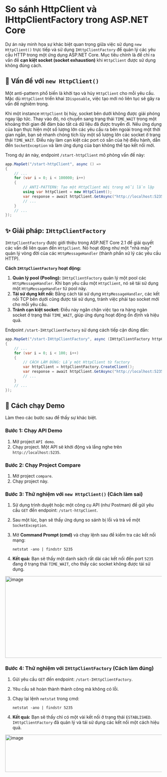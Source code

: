 # So sánh HttpClient và IHttpClientFactory trong ASP.NET Core

Dự án này minh họa sự khác biệt quan trọng giữa việc sử dụng `new HttpClient()` trực tiếp và sử dụng `IHttpClientFactory` để quản lý các yêu cầu HTTP trong một ứng dụng ASP.NET Core. Mục tiêu chính là để chỉ ra vấn đề **cạn kiệt socket (socket exhaustion)** khi `HttpClient` được sử dụng không đúng cách.

## 🧐 Vấn đề với `new HttpClient()`

Một anti-pattern phổ biến là khởi tạo và hủy `HttpClient` cho mỗi yêu cầu. Mặc dù `HttpClient` triển khai `IDisposable`, việc tạo mới nó liên tục sẽ gây ra vấn đề nghiêm trọng.

Khi một instance `HttpClient` bị hủy, socket bên dưới không được giải phóng ngay lập tức. Thay vào đó, nó chuyển sang trạng thái `TIME_WAIT` trong một khoảng thời gian để đảm bảo tất cả dữ liệu đã được truyền đi. Nếu ứng dụng của bạn thực hiện một số lượng lớn các yêu cầu ra bên ngoài trong một thời gian ngắn, bạn sẽ nhanh chóng tích lũy một số lượng lớn các socket ở trạng thái `TIME_WAIT`. Điều này làm cạn kiệt các port có sẵn của hệ điều hành, dẫn đến `SocketException` và làm ứng dụng của bạn không thể tạo kết nối mới.

Trong dự án này, endpoint `/start-httpClient` mô phỏng vấn đề này:

```csharp
app.MapGet("/start-httpClient", async () =>
{
    // ...
    for (var i = 0; i < 100000; i++)
    {
        // ANTI-PATTERN: Tạo một HttpClient mới trong mỗi lần lặp
        using var httpClient = new HttpClient();
        var response = await httpClient.GetAsync("http://localhost:5235/weatherforecast");
        // ...
    }
    // ...
});
```

## ✨ Giải pháp: `IHttpClientFactory`

`IHttpClientFactory` được giới thiệu trong ASP.NET Core 2.1 để giải quyết các vấn đề liên quan đến `HttpClient`. Nó hoạt động như một "nhà máy" quản lý vòng đời của các `HttpMessageHandler` (thành phần xử lý các yêu cầu HTTP).

**Cách `IHttpClientFactory` hoạt động:**

1. **Quản lý pool (Pooling):** `IHttpClientFactory` quản lý một pool các `HttpMessageHandler`. Khi bạn yêu cầu một `HttpClient`, nó sẽ tái sử dụng một `HttpMessageHandler` từ pool này.
2. **Tái sử dụng kết nối:** Bằng cách tái sử dụng `HttpMessageHandler`, các kết nối TCP bên dưới cũng được tái sử dụng, tránh việc phải tạo socket mới cho mỗi yêu cầu.
3. **Tránh cạn kiệt socket:** Điều này ngăn chặn việc tạo ra hàng ngàn socket ở trạng thái `TIME_WAIT`, giúp ứng dụng hoạt động ổn định và hiệu quả.

Endpoint `/start-IHttpClientFactory` sử dụng cách tiếp cận đúng đắn:

```csharp
app.MapGet("/start-IHttpClientFactory", async (IHttpClientFactory httpClientFactory) =>
{
    // ...
    for (var i = 0; i < 100; i++)
    {
        // CÁCH LÀM ĐÚNG: Lấy một HttpClient từ factory
        var httpClient = httpClientFactory.CreateClient();
        var response = await httpClient.GetAsync("http://localhost:5235/weatherforecast");
        // ...
    }
    // ...
});

```

## 🚀 Cách chạy Demo

Làm theo các bước sau để thấy sự khác biệt.

### Bước 1: Chạy API Demo

1. Mở project `API demo`.
2. Chạy project. Một API sẽ khởi động và lắng nghe trên `http://localhost:5235`.

### Bước 2: Chạy Project Compare

1. Mở project `compare`.
2. Chạy project này.

### Bước 3: Thử nghiệm với `new HttpClient()` (Cách làm sai)

1. Sử dụng trình duyệt hoặc một công cụ API (như Postman) để gửi yêu cầu `GET` đến endpoint: `/start-httpClient`.
2. Sau một lúc, bạn sẽ thấy ứng dụng so sánh bị lỗi và trả về một `SocketException`.
3. Mở **Command Prompt (cmd)** và chạy lệnh sau để kiểm tra các kết nối mạng:
    
    ```
    netstat -ano | findstr 5235
    ```
    
4. **Kết quả:** Bạn sẽ thấy một danh sách rất dài các kết nối đến port `5235` đang ở trạng thái `TIME_WAIT`, cho thấy các socket không được tái sử dụng.
<img width="687" height="262" alt="image" src="https://github.com/user-attachments/assets/1d09b757-1434-489b-ba59-95814fb56411" />


### Bước 4: Thử nghiệm với `IHttpClientFactory` (Cách làm đúng)

1. Gửi yêu cầu `GET` đến endpoint: `/start-IHttpClientFactory`.
2. Yêu cầu sẽ hoàn thành thành công mà không có lỗi.
3. Chạy lại lệnh `netstat` trong cmd:
    
    ```
    netstat -ano | findstr 5235
    ```
    
4. **Kết quả:** Bạn sẽ thấy chỉ có một vài kết nối ở trạng thái `ESTABLISHED`. `IHttpClientFactory` đã quản lý và tái sử dụng các kết nối một cách hiệu quả.
<img width="710" height="120" alt="image" src="https://github.com/user-attachments/assets/d0a7e3b9-cdf3-4cec-bf52-a1da8c4c0b14" />
